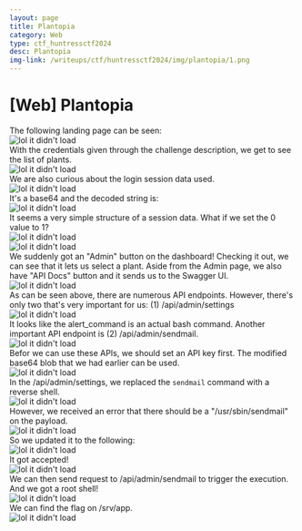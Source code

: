 ```yaml
---
layout: page
title: Plantopia
category: Web
type: ctf_huntressctf2024
desc: Plantopia
img-link: /writeups/ctf/huntressctf2024/img/plantopia/1.png
---
```



# [Web] Plantopia
The following landing page can be seen:<br />
![lol it didn't load](img/plantopia/1.png)<br />
With the credentials given through the challenge description, we get to see the list of plants.<br />
![lol it didn't load](img/plantopia/2.png)<br />
We are also curious about the login session data used.<br />
![lol it didn't load](img/plantopia/3.png)<br />
It's a base64 and the decoded string is: <br />
![lol it didn't load](img/plantopia/4.png)<br />
It seems a very simple structure of a session data. What if we set the 0 value to 1?<br />
![lol it didn't load](img/plantopia/5.png)<br />
![lol it didn't load](img/plantopia/6.png)<br />
We suddenly got an "Admin" button on the dashboard! Checking it out, we can see that it lets us select a plant. Aside from the Admin page, we also have "API Docs" button and it sends us to the Swagger UI.<br />
![lol it didn't load](img/plantopia/7.png)<br />
As can be seen above, there are numerous API endpoints. However, there's only two that's very important for us: (1) /api/admin/settings<br />
![lol it didn't load](img/plantopia/8.png)<br />
It looks like the alert\_command is an actual bash command. Another important API endpoint is (2) /api/admin/sendmail.<br />
![lol it didn't load](img/plantopia/9.png)<br />
Befor we can use these APIs, we should set an API key first. The modified base64 blob that we had earlier can be used.<br />
![lol it didn't load](img/plantopia/10.png)<br />
In the /api/admin/settings, we replaced the `sendmail` command with a reverse shell.<br />
![lol it didn't load](img/plantopia/11.png)<br />
However, we received an error that there should be a "/usr/sbin/sendmail" on the payload.<br />
![lol it didn't load](img/plantopia/12.png)<br />
So we updated it to the following:<br />
![lol it didn't load](img/plantopia/13.png)<br />
It got accepted!<br />
![lol it didn't load](img/plantopia/14.png)<br />
We can then send request to /api/admin/sendmail to trigger the execution. And we got a root shell!<br />
![lol it didn't load](img/plantopia/16.png)<br />
We can find the flag on /srv/app.<br />
![lol it didn't load](img/plantopia/17.png)<br />


